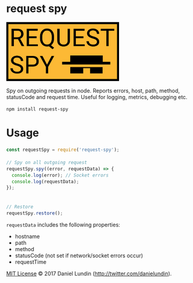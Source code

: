 # request spy

<img src="https://github.com/daniel-lundin/request-spy/raw/master/assets/request-spy.png" width="300" alt="logo">

Spy on outgoing requests in node. Reports errors, host, path, method, statusCode and request time. 
Useful for logging, metrics, debugging etc.

`npm install request-spy`

# Usage

```js
const requestSpy = require('request-spy');

// Spy on all outgoing request
requestSpy.spy((error, requestData) => {
  console.log(error); // Socket errors
  console.log(requestData);
});


// Restore
requestSpy.restore();

```

`requestData` includes the following properties:

 - hostname
 - path
 - method
 - statusCode (not set if network/socket errors occur)
 - requestTime

[MIT License](LICENSE.txt) © 2017 Daniel Lundin (http://twitter.com/danielundin).
